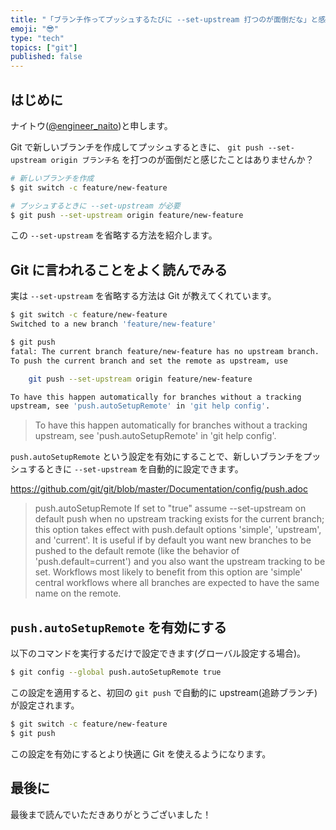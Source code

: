 ```yaml
---
title: "「ブランチ作ってプッシュするたびに --set-upstream 打つのが面倒だな」と感じているなら"
emoji: "😎"
type: "tech"
topics: ["git"]
published: false
---
```


## はじめに

ナイトウ([@engineer_naito](https://twitter.com/engineer_naito))と申します。

Git で新しいブランチを作成してプッシュするときに、 `git push --set-upstream origin ブランチ名` を打つのが面倒だと感じたことはありませんか？

```sh
# 新しいブランチを作成
$ git switch -c feature/new-feature

# プッシュするときに --set-upstream が必要
$ git push --set-upstream origin feature/new-feature
```

この `--set-upstream` を省略する方法を紹介します。

## Git に言われることをよく読んでみる

実は `--set-upstream` を省略する方法は Git が教えてくれています。

```sh
$ git switch -c feature/new-feature
Switched to a new branch 'feature/new-feature'

$ git push
fatal: The current branch feature/new-feature has no upstream branch.
To push the current branch and set the remote as upstream, use

    git push --set-upstream origin feature/new-feature

To have this happen automatically for branches without a tracking
upstream, see 'push.autoSetupRemote' in 'git help config'.
```

> To have this happen automatically for branches without a tracking
> upstream, see 'push.autoSetupRemote' in 'git help config'.

`push.autoSetupRemote` という設定を有効にすることで、新しいブランチをプッシュするときに `--set-upstream` を自動的に設定できます。

https://github.com/git/git/blob/master/Documentation/config/push.adoc

> push.autoSetupRemote
> If set to "true" assume --set-upstream on default push when no upstream tracking exists for the current branch; this option takes effect with push.default options 'simple', 'upstream', and 'current'. It is useful if by default you want new branches to be pushed to the default remote (like the behavior of 'push.default=current') and you also want the upstream tracking to be set. Workflows most likely to benefit from this option are 'simple' central workflows where all branches are expected to have the same name on the remote.

## `push.autoSetupRemote` を有効にする

以下のコマンドを実行するだけで設定できます(グローバル設定する場合)。

```sh
$ git config --global push.autoSetupRemote true
```

この設定を適用すると、初回の `git push` で自動的に upstream(追跡ブランチ)が設定されます。

```sh
$ git switch -c feature/new-feature
$ git push
```

この設定を有効にするとより快適に Git を使えるようになります。

## 最後に

最後まで読んでいただきありがとうございました！
